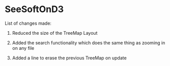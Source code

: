 # SeeSoftOnD3

List of changes made:

1. Reduced the size of the TreeMap Layout

2. Added the search functionality which does the same thing as zooming in on any file

3. Added a line to erase the previous TreeMap on update
